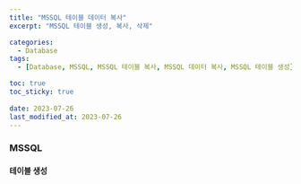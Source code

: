 ```yaml
---
title: "MSSQL 테이블 데이터 복사"
excerpt: "MSSQL 테이블 생성, 복사, 삭제"

categories:
  - Database
tags:
  - [Database, MSSQL, MSSQL 테이블 복사, MSSQL 데이터 복사, MSSQL 테이블 생성]

toc: true
toc_sticky: true
 
date: 2023-07-26
last_modified_at: 2023-07-26
---
```


### MSSQL 

#### 테이블 생성